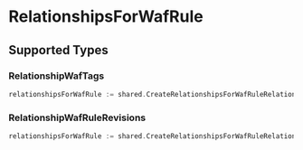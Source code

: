 # RelationshipsForWafRule


## Supported Types

### RelationshipWafTags

```go
relationshipsForWafRule := shared.CreateRelationshipsForWafRuleRelationshipWafTags(shared.RelationshipWafTags{/* values here */})
```

### RelationshipWafRuleRevisions

```go
relationshipsForWafRule := shared.CreateRelationshipsForWafRuleRelationshipWafRuleRevisions(shared.RelationshipWafRuleRevisions{/* values here */})
```

